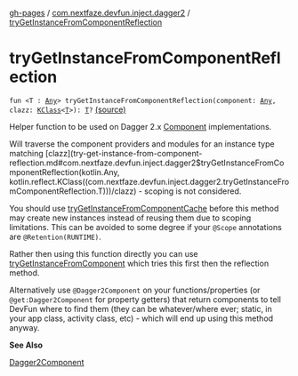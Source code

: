 [gh-pages](../index.md) / [com.nextfaze.devfun.inject.dagger2](index.md) / [tryGetInstanceFromComponentReflection](./try-get-instance-from-component-reflection.md)

# tryGetInstanceFromComponentReflection

`fun <T : `[`Any`](https://kotlinlang.org/api/latest/jvm/stdlib/kotlin/-any/index.html)`> tryGetInstanceFromComponentReflection(component: `[`Any`](https://kotlinlang.org/api/latest/jvm/stdlib/kotlin/-any/index.html)`, clazz: `[`KClass`](https://kotlinlang.org/api/latest/jvm/stdlib/kotlin.reflect/-k-class/index.html)`<`[`T`](try-get-instance-from-component-reflection.md#T)`>): `[`T`](try-get-instance-from-component-reflection.md#T)`?` [(source)](https://github.com/NextFaze/dev-fun/tree/master/devfun-inject-dagger2/src/main/java/com/nextfaze/devfun/inject/dagger2/Instances.kt#L143)

Helper function to be used on Dagger 2.x [Component](#) implementations.

Will traverse the component providers and modules for an instance type matching [clazz](try-get-instance-from-component-reflection.md#com.nextfaze.devfun.inject.dagger2$tryGetInstanceFromComponentReflection(kotlin.Any, kotlin.reflect.KClass((com.nextfaze.devfun.inject.dagger2.tryGetInstanceFromComponentReflection.T)))/clazz) - scoping is not considered.

You should use [tryGetInstanceFromComponentCache](try-get-instance-from-component-cache.md) before this method may create new instances instead of reusing
them due to scoping limitations. This can be avoided to some degree if your `@Scope` annotations are `@Retention(RUNTIME)`.

Rather then using this function directly you can use [tryGetInstanceFromComponent](try-get-instance-from-component.md) which tries this first then the reflection method.

Alternatively use `@Dagger2Component` on your functions/properties (or `@get:Dagger2Component` for property getters)
that return components to tell DevFun where to find them (they can be whatever/where ever; static, in your app class,
activity class, etc) - which will end up using this method anyway.

**See Also**

[Dagger2Component](../com.nextfaze.devfun.reference/-dagger2-component/index.md)

